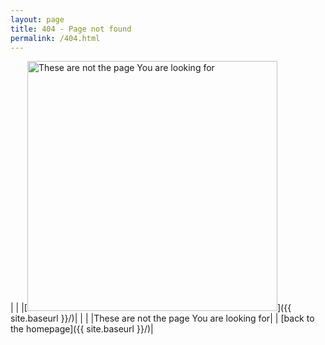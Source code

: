 ```yaml
---
layout: page
title: 404 - Page not found
permalink: /404.html
---
```


|  |
|[<img src="{{ site.baseurl }}/img/404.jpg" alt="These are not the page You are looking for" style="width: 400px;"/>]({{ site.baseurl }}/)|
|  |
|These are not the page You are looking for|
| [back to the homepage]({{ site.baseurl }}/)|
